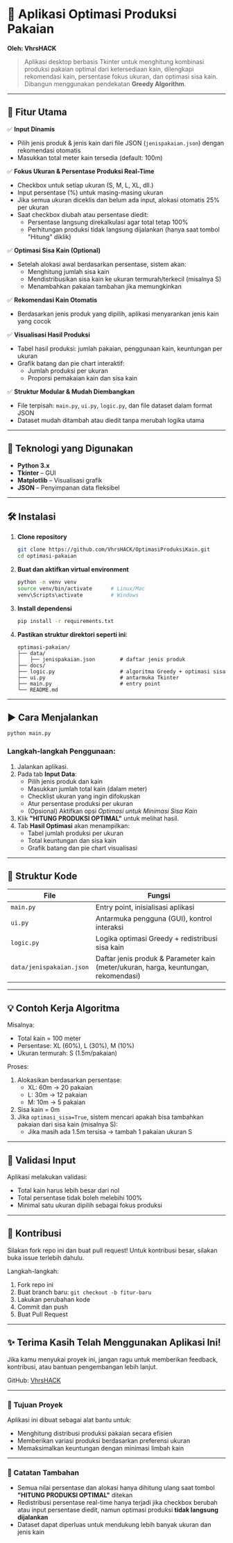 # 🧵 Aplikasi Optimasi Produksi Pakaian

**Oleh: VhrsHACK**

> Aplikasi desktop berbasis Tkinter untuk menghitung kombinasi produksi pakaian optimal dari ketersediaan kain, dilengkapi rekomendasi kain, persentase fokus ukuran, dan optimasi sisa kain. Dibangun menggunakan pendekatan **Greedy Algorithm**.

---

## 🚀 Fitur Utama

✅ **Input Dinamis**
- Pilih jenis produk & jenis kain dari file JSON (`jenispakaian.json`) dengan rekomendasi otomatis
- Masukkan total meter kain tersedia (default: 100m)

✅ **Fokus Ukuran & Persentase Produksi Real-Time**
- Checkbox untuk setiap ukuran (S, M, L, XL, dll.)
- Input persentase (%) untuk masing-masing ukuran
- Jika semua ukuran diceklis dan belum ada input, alokasi otomatis 25% per ukuran
- Saat checkbox diubah atau persentase diedit:
  - Persentase langsung direkalkulasi agar total tetap 100%
  - Perhitungan produksi tidak langsung dijalankan (hanya saat tombol "Hitung" diklik)
  
✅ **Optimasi Sisa Kain (Optional)**
- Setelah alokasi awal berdasarkan persentase, sistem akan:
  - Menghitung jumlah sisa kain
  - Mendistribusikan sisa kain ke ukuran termurah/terkecil (misalnya S)
  - Menambahkan pakaian tambahan jika memungkinkan

✅ **Rekomendasi Kain Otomatis**
- Berdasarkan jenis produk yang dipilih, aplikasi menyarankan jenis kain yang cocok

✅ **Visualisasi Hasil Produksi**
- Tabel hasil produksi: jumlah pakaian, penggunaan kain, keuntungan per ukuran
- Grafik batang dan pie chart interaktif:
  - Jumlah produksi per ukuran
  - Proporsi pemakaian kain dan sisa kain

✅ **Struktur Modular & Mudah Diembangkan**
- File terpisah: `main.py`, `ui.py`, `logic.py`, dan file dataset dalam format JSON
- Dataset mudah ditambah atau diedit tanpa merubah logika utama

---

## 🔧 Teknologi yang Digunakan

- **Python 3.x**
- **Tkinter** – GUI
- **Matplotlib** – Visualisasi grafik
- **JSON** – Penyimpanan data fleksibel

---

## 🛠️ Instalasi

1. **Clone repository**
   ```bash
   git clone https://github.com/VhrsHACK/OptimasiProduksiKain.git
   cd optimasi-pakaian
   ```

2. **Buat dan aktifkan virtual environment**
   ```bash
   python -m venv venv
   source venv/bin/activate      # Linux/Mac
   venv\Scripts\activate         # Windows
   ```

3. **Install dependensi**
   ```bash
   pip install -r requirements.txt
   ```

4. **Pastikan struktur direktori seperti ini**:
   ```
   optimasi-pakaian/
   ├── data/
   │   ├── jenispakaian.json        # daftar jenis produk
   ├── docs/
   ├── logic.py                     # algoritma Greedy + optimasi sisa
   ├── ui.py                        # antarmuka Tkinter
   ├── main.py                      # entry point
   └── README.md
   ```

---

## ▶️ Cara Menjalankan

```bash
python main.py
```

### Langkah-langkah Penggunaan:
1. Jalankan aplikasi.
2. Pada tab **Input Data**:
   - Pilih jenis produk dan kain
   - Masukkan jumlah total kain (dalam meter)
   - Checklist ukuran yang ingin difokuskan
   - Atur persentase produksi per ukuran
   - (Opsional) Aktifkan opsi *Optimasi untuk Minimasi Sisa Kain*
3. Klik **"HITUNG PRODUKSI OPTIMAL"** untuk melihat hasil.
4. Tab **Hasil Optimasi** akan menampilkan:
   - Tabel jumlah produksi per ukuran
   - Total keuntungan dan sisa kain
   - Grafik batang dan pie chart visualisasi

---

## 📂 Struktur Kode

| File | Fungsi |
|------|--------|
| `main.py` | Entry point, inisialisasi aplikasi |
| `ui.py` | Antarmuka pengguna (GUI), kontrol interaksi |
| `logic.py` | Logika optimasi Greedy + redistribusi sisa kain |
| `data/jenispakaian.json` | Daftar jenis produk & Parameter kain (meter/ukuran, harga, keuntungan, rekomendasi)  |


---

## 💡 Contoh Kerja Algoritma

Misalnya:
- Total kain = 100 meter
- Persentase: XL (60%), L (30%), M (10%)
- Ukuran termurah: S (1.5m/pakaian)

Proses:
1. Alokasikan berdasarkan persentase:
   - XL: 60m → 20 pakaian
   - L: 30m → 12 pakaian
   - M: 10m → 5 pakaian
2. Sisa kain = 0m
3. Jika `optimasi_sisa=True`, sistem mencari apakah bisa tambahkan pakaian dari sisa kain (misalnya S):
   - Jika masih ada 1.5m tersisa → tambah 1 pakaian ukuran S

---

## 🧪 Validasi Input

Aplikasi melakukan validasi:
- Total kain harus lebih besar dari nol
- Total persentase tidak boleh melebihi 100%
- Minimal satu ukuran dipilih sebagai fokus produksi

---

## 🤝 Kontribusi

Silakan fork repo ini dan buat pull request! Untuk kontribusi besar, silakan buka issue terlebih dahulu.

Langkah-langkah:
1. Fork repo ini
2. Buat branch baru: `git checkout -b fitur-baru`
3. Lakukan perubahan kode
4. Commit dan push
5. Buat Pull Request

---

## ✨ Terima Kasih Telah Menggunakan Aplikasi Ini!

Jika kamu menyukai proyek ini, jangan ragu untuk memberikan feedback, kontribusi, atau bantuan pengembangan lebih lanjut.

GitHub: [VhrsHACK](https://github.com/VhrsHACK)  

---

### 🎯 Tujuan Proyek

Aplikasi ini dibuat sebagai alat bantu untuk:
- Menghitung distribusi produksi pakaian secara efisien
- Memberikan variasi produksi berdasarkan preferensi ukuran
- Memaksimalkan keuntungan dengan minimasi limbah kain

---

### 🧩 Catatan Tambahan

- Semua nilai persentase dan alokasi hanya dihitung ulang saat tombol **"HITUNG PRODUKSI OPTIMAL"** ditekan
- Redistribusi persentase real-time hanya terjadi jika checkbox berubah atau input persentase diedit, namun optimasi produksi **tidak langsung dijalankan**
- Dataset dapat diperluas untuk mendukung lebih banyak ukuran dan jenis kain
